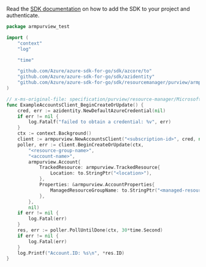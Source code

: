 Read the [SDK documentation](https://github.com/Azure/azure-sdk-for-go/blob/sdk%2Fresourcemanager%2Fpurview%2Farmpurview%2Fv0.1.0/sdk/resourcemanager/purview/armpurview/README.md) on how to add the SDK to your project and authenticate.

```go
package armpurview_test

import (
	"context"
	"log"

	"time"

	"github.com/Azure/azure-sdk-for-go/sdk/azcore/to"
	"github.com/Azure/azure-sdk-for-go/sdk/azidentity"
	"github.com/Azure/azure-sdk-for-go/sdk/resourcemanager/purview/armpurview"
)

// x-ms-original-file: specification/purview/resource-manager/Microsoft.Purview/stable/2021-07-01/examples/Accounts_CreateOrUpdate.json
func ExampleAccountsClient_BeginCreateOrUpdate() {
	cred, err := azidentity.NewDefaultAzureCredential(nil)
	if err != nil {
		log.Fatalf("failed to obtain a credential: %v", err)
	}
	ctx := context.Background()
	client := armpurview.NewAccountsClient("<subscription-id>", cred, nil)
	poller, err := client.BeginCreateOrUpdate(ctx,
		"<resource-group-name>",
		"<account-name>",
		armpurview.Account{
			TrackedResource: armpurview.TrackedResource{
				Location: to.StringPtr("<location>"),
			},
			Properties: &armpurview.AccountProperties{
				ManagedResourceGroupName: to.StringPtr("<managed-resource-group-name>"),
			},
		},
		nil)
	if err != nil {
		log.Fatal(err)
	}
	res, err := poller.PollUntilDone(ctx, 30*time.Second)
	if err != nil {
		log.Fatal(err)
	}
	log.Printf("Account.ID: %s\n", *res.ID)
}
```
